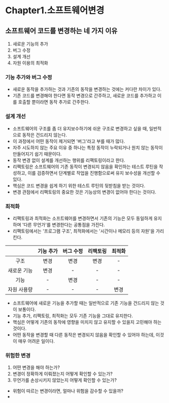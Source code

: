 # Chapter1.소프트웨어변경

## 소프트웨어 코드를 변경하는 네 가지 이유
1. 새로운 기능의 추가
2. 버그 수정
3. 설계 개선
4. 자원 이용의 최적화

### 기능 추가와 버그 수정
- 새로운 동작을 추가하는 것과 기존의 동작을 변경하는 것에는 커다란 차이가 있다.
- 기존 코드를 변경해야 한다면 동작 변경으로 간주하고, 새로운 코드를 추가하고 이를 호출할 뿐이라면 동작 추가로 간주한다.

### 설계 개선
- 소프트웨어의 구조를 좀 더 유지보수하기에 쉬운 구조로 변경하고 싶을 때, 일반적으로 동작은 건드리지 않는다.
- 이 과정에서 어떤 동작이 제거되면 '버그'라고 부를 때가 많다.
- 자주 시도하지 않는 주요 이유 중 하나는 특정 동작이 누락되거나 원치 않는 동작이 만들어지기 쉽기 때문이다.
- 동작 변경 없이 설계를 개선하는 행위를 리팩토링이라고 한다.
- 리팩토링은 소프트웨어의 기존 동작이 변경되지 않음을 확인하는 테스트 루틴을 작성하고, 이를 검증하면서 단계별로 작업을 진행함으로써 유지 보수성을 개선할 수 있다.
- 핵심은 코드 변경을 쉽게 하기 위한 테스트 루틴의 뒷받침을 받는 것이다.
- 변경 관점에서 리팩토링의 중요한 것은 기능상의 변경이 없어야 한다는 것이다.

### 최적화
- 리팩토링과 최적화는 소프트웨어를 변경하면서 기존의 기능은 모두 동일하게 유지하며 '다른 무언가'를 변경한다는 공통점을 가진다.
- 리팩토링에서는 '프로그램 구조', 최적화에서는 '시간이나 메모리 등의 자원'을 가리킨다.

|                | 기능 추가      | 버그 수정      | 리팩토링       | 최적화         |
|:--------------:|:-------------:|:-------------:|:-------------:|:-------------:|
| 구조           |        변경     |         변경      |       변경        |        -       |
| 새로운 기능    |         변경      |          -     |        -       |         -      |
| 기능           |       -        |       변경        |       -        |       -        |
| 자원 사용량    |         -      |       -        |        -       |         변경      |

- 소프트웨어에 새로운 기능을 추가할 때는 일반적으로 기존 기능을 건드리지 않는 것이 보통이다.
- 기능 추가, 리팩토링, 최적화는 모두 기존 기능을 그대로 유지한다.
- 핵심은 어떻게 기존의 동작에 영향을 미치지 않고 유지할 수 있을지 고민해야 하는 것이다.
- 어떤 동작을 변경할 때 다른 동작은 변경되지 않음을 확인할 수 있어야 하는데, 이것이 매우 어려운 일이다.

### 위험한 변경
1. 어떤 변경을 해야 하는가?
2. 변경이 정확하게 이뤄졌는지 어떻게 확인할 수 있는가?
3. 무언가를 손상시키지 않았는지 어떻게 확인할 수 있는가?
- 위험이 따르는 변경이라면, 얼마나 위험을 감수할 수 있을까?
- 
